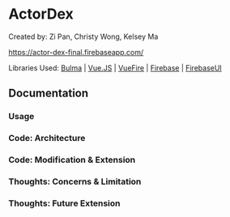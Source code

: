 # ActorDex

Created by: Zi Pan, Christy Wong, Kelsey Ma

https://actor-dex-final.firebaseapp.com/

Libraries Used: 
[Bulma](http://bulma.io/) | [Vue.JS](https://vuejs.org/) | [VueFire](https://github.com/vuejs/vuefire)
| [Firebase](https://firebase.google.com/) | [FirebaseUI](https://github.com/firebase/firebaseui-web)

## Documentation

### Usage

### Code: Architecture

### Code: Modification & Extension

### Thoughts: Concerns & Limitation

### Thoughts: Future Extension
